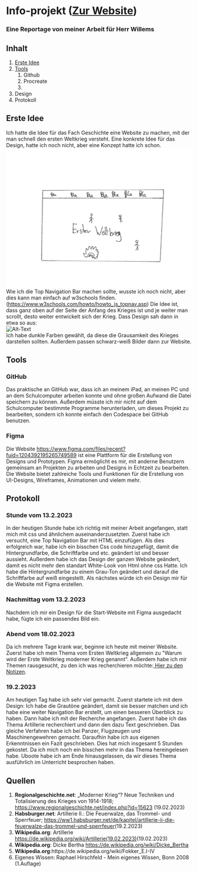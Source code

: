 # Info-projekt (<a href="./porjekt.html">Zur Website</a>)
### Eine Reportage von meiner Arbeit für Herr Willems
## Inhalt
1. <a href="#ErsteIdee"> Erste Idee</a></li>
2. <a href="#Tools"> Tools</a>
    1. Github
    2. Procreate
    3. 
3. Design
4. Protokoll

## <a name="ErsteIdee"> Erste Idee</a>

Ich hatte die Idee für das Fach Geschichte eine Website zu machen, mit der man schnell den ersten Weltkrieg versteht. Eine konkrete Idee für das Design, hatte ich noch nicht, aber eine Konzept hatte ich schon.
![Alt-Text](./Images/desingidee.png)
Wie ich die Top Navigation Bar machen sollte, wusste ich noch nicht, aber dies kann man einfach auf w3schools finden. (https://www.w3schools.com/howto/howto_js_topnav.asp) Die Idee ist, dass ganz oben auf der Seite der Anfang des Krieges ist und je weiter man scrollt, desto weiter entwickelt sich der Krieg. Dass Design sah dann in etwa so aus: <br>
![Alt-Text](./Images/Erster_Weltkrieg-Konzept_von_Website_umgeführt.png) <br>Ich habe dunkle Farben gewählt, da diese die Grausamkeit des Krieges darstellen sollten. Außerdem passen schwarz-weiß Bilder dann zur Website.
 

## <a name="Tools"> Tools</a>

### <b>GitHub</b>

Das praktische an GitHub war, dass ich an meinem iPad, an meinen PC und an dem Schulcomputer arbeiten konnte und ohne großen Aufwand die Datei speichern zu können. Außerdem müsste ich mir nicht auf dem Schulcomputer bestimmte Programme herunterladen, um dieses Projekt zu bearbeiten, sondern ich konnte einfach den Codespace bei GitHub benutzen.

### <b>Figma</b>

Die Website https://www.figma.com/files/recent?fuid=1204392195265749589 ist eine Plattform für die Erstellung von Designs und Prototypen. Figma ermöglicht es mir, mit anderne Benutzern gemeinsam an Projekten zu arbeiten und Designs in Echtzeit zu bearbeiten. Die Website bietet zahlreiche Tools und Funktionen für die Erstellung von UI-Designs, Wireframes, Animationen und vielem mehr.

## <b>Protokoll</b>

### <b>Stunde vom 13.2.2023</b>

In der heutigen Stunde habe ich richtig mit meiner Arbeit angefangen, statt mich mit css und ähnlichem auseinanderzusetzten. Zuerst habe ich versucht, eine Top Navigation Bar mit HTML einzufügen. Als dies erfolgreich war, habe ich ein bisschen Css code hinzugefügt, damit die Hintergrundfarbe, die Schriftfarbe und etc. geändert ist und besser aussieht. Außerdem habe ich das Design der ganzen Website geändert, damit es nicht mehr den standart White-Look von Html ohne css Hatte. Ich habe die Hintergrundfarbe zu einem Grau-Ton geändert und darauf die Schriftfarbe auf weiß eingestellt. Als nächstes würde ich ein Design mir für die Website mit Figma erstellen.

### <b>Nachmittag vom 13.2.2023 </b>

Nachdem ich mir ein Design für die Start-Website mit Figma ausgedacht habe, fügte ich ein passendes Bild ein.


### <b>Abend vom 18.02.2023</b>

Da ich mehrere Tage krank war, beginne ich heute mit meiner Website. Zuerst habe ich mein Thema vom Ersten Weltkrieg allgemein zu "Warum wird der Erste Weltkrieg moderner Krieg genannt". Außerdem habe ich mir Themen rausgesucht, zu den ich was recherchieren möchte:[ Hier zu den Notizen](RecherchierThemen.htm).

### <b>19.2.2023</b>

Am heutigen Tag habe ich sehr viel gemacht. Zuerst startete ich mit dem Design: Ich habe die Grautöne geändert, damit sie besser matchen und ich habe eine weiter Navigation Bar erstellt, um einen besseren Überblick zu haben. Dann habe ich mit der Recherche angefangen. Zuerst habe ich das Thema Artillerie recherchiert und dann den dazu Text geschrieben. Das gleiche Verfahren habe ich bei Panzer, Flugzeugen und Maschinengewehren gemacht. Daraufhin habe ich aus eigenen Erkenntnissen ein Fazit geschrieben. Dies hat mich insgesamt 5 Stunden gekostet. Da ich mich noch ein bisschen mehr in das Thema hereingelesen habe. Uboote habe ich am Ende hinausgelassen, da wir dieses Thema ausführlich im Unterricht besprochen haben.



## Quellen

<ol>
<li><b>Regionalgeschichte.net</b>: „Moderner Krieg“? Neue Techniken und Totalisierung des Krieges von 1914-1918;<a href="https://www.regionalgeschichte.net/index.php?id=15623"> https://www.regionalgeschichte.net/index.php?id=15623</a> (19.02.2023)</li>
<li><b>Habsburger.net</b>: Artillerie II.: Die Feuerwalze, das Trommel- und Sperrfeuer; <a href="https://ww1.habsburger.net/de/kapitel/artillerie-ii-die-feuerwalze-das-trommel-und-sperrfeuer">https://ww1.habsburger.net/de/kapitel/artillerie-ii-die-feuerwalze-das-trommel-und-sperrfeuer</a>(19.2.2023)</li>
<li><b>Wikipedia.org</b>: Artillerie <a href="https://de.wikipedia.org/wiki/Artillerie">https://de.wikipedia.org/wiki/Artillerie(19.02.2023)</a>(19.02.2023)</li>
<li><b>Wikipedia.org</b>: Dicke Bertha <a href="https://de.wikipedia.org/wiki/Dicke_Bertha">https://de.wikipedia.org/wiki/Dicke_Bertha</a>
<li><b>Wikipedia.org</b>:<a href="https://de.wikipedia.org/wiki/Fokker_E.I-IV"></a>https://de.wikipedia.org/wiki/Fokker_E.I-IV</li>
<li>Eigenes Wissen: Raphael Hirschfeld - Mein eigenes Wissen, Bonn 2008 (1.Auflage)
</ol>

